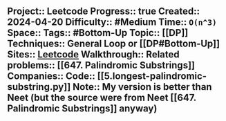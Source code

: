 Project:: Leetcode
Progress:: true
Created:: 2024-04-20
Difficulty:: #Medium 
Time:: `O(n^3)`
Space:: 
Tags:: #Bottom-Up 
Topic:: [[DP]]
Techniques:: General Loop or [[DP#Bottom-Up]]
Sites:: [Leetcode](https://leetcode.com/problems/longest-palindromic-substring/description/)
Walkthrough:: 
Related problems:: [[647. Palindromic Substrings]]
Companies:: 
Code:: [[5.longest-palindromic-substring.py]]
Note:: My version is better than Neet (but the source were from Neet [[647. Palindromic Substrings]] anyway)
---

